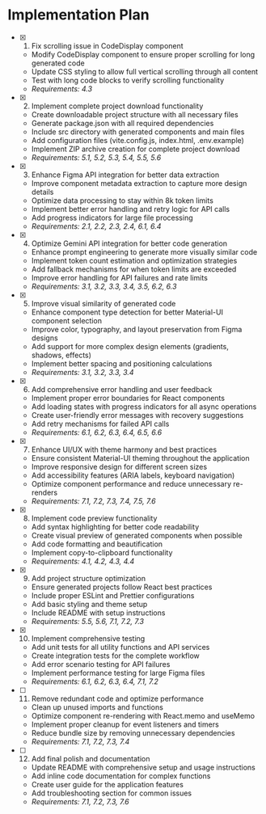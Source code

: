 # Implementation Plan

- [x] 1. Fix scrolling issue in CodeDisplay component
  - Modify CodeDisplay component to ensure proper scrolling for long generated code
  - Update CSS styling to allow full vertical scrolling through all content
  - Test with long code blocks to verify scrolling functionality
  - _Requirements: 4.3_

- [x] 2. Implement complete project download functionality
  - Create downloadable project structure with all necessary files
  - Generate package.json with all required dependencies
  - Include src directory with generated components and main files
  - Add configuration files (vite.config.js, index.html, .env.example)
  - Implement ZIP archive creation for complete project download
  - _Requirements: 5.1, 5.2, 5.3, 5.4, 5.5, 5.6_

- [x] 3. Enhance Figma API integration for better data extraction
  - Improve component metadata extraction to capture more design details
  - Optimize data processing to stay within 8k token limits
  - Implement better error handling and retry logic for API calls
  - Add progress indicators for large file processing
  - _Requirements: 2.1, 2.2, 2.3, 2.4, 6.1, 6.4_

- [x] 4. Optimize Gemini API integration for better code generation
  - Enhance prompt engineering to generate more visually similar code
  - Implement token count estimation and optimization strategies
  - Add fallback mechanisms for when token limits are exceeded
  - Improve error handling for API failures and rate limits
  - _Requirements: 3.1, 3.2, 3.3, 3.4, 3.5, 6.2, 6.3_

- [x] 5. Improve visual similarity of generated code
  - Enhance component type detection for better Material-UI component selection
  - Improve color, typography, and layout preservation from Figma designs
  - Add support for more complex design elements (gradients, shadows, effects)
  - Implement better spacing and positioning calculations
  - _Requirements: 3.1, 3.2, 3.3, 3.4_

- [x] 6. Add comprehensive error handling and user feedback
  - Implement proper error boundaries for React components
  - Add loading states with progress indicators for all async operations
  - Create user-friendly error messages with recovery suggestions
  - Add retry mechanisms for failed API calls
  - _Requirements: 6.1, 6.2, 6.3, 6.4, 6.5, 6.6_

- [x] 7. Enhance UI/UX with theme harmony and best practices
  - Ensure consistent Material-UI theming throughout the application
  - Improve responsive design for different screen sizes
  - Add accessibility features (ARIA labels, keyboard navigation)
  - Optimize component performance and reduce unnecessary re-renders
  - _Requirements: 7.1, 7.2, 7.3, 7.4, 7.5, 7.6_

- [x] 8. Implement code preview functionality
  - Add syntax highlighting for better code readability
  - Create visual preview of generated components when possible
  - Add code formatting and beautification
  - Implement copy-to-clipboard functionality
  - _Requirements: 4.1, 4.2, 4.3, 4.4_

- [x] 9. Add project structure optimization
  - Ensure generated projects follow React best practices
  - Include proper ESLint and Prettier configurations
  - Add basic styling and theme setup
  - Include README with setup instructions
  - _Requirements: 5.5, 5.6, 7.1, 7.2, 7.3_

- [x] 10. Implement comprehensive testing
  - Add unit tests for all utility functions and API services
  - Create integration tests for the complete workflow
  - Add error scenario testing for API failures
  - Implement performance testing for large Figma files
  - _Requirements: 6.1, 6.2, 6.3, 6.4, 7.1, 7.2_

- [ ] 11. Remove redundant code and optimize performance
  - Clean up unused imports and functions
  - Optimize component re-rendering with React.memo and useMemo
  - Implement proper cleanup for event listeners and timers
  - Reduce bundle size by removing unnecessary dependencies
  - _Requirements: 7.1, 7.2, 7.3, 7.4_

- [ ] 12. Add final polish and documentation
  - Update README with comprehensive setup and usage instructions
  - Add inline code documentation for complex functions
  - Create user guide for the application features
  - Add troubleshooting section for common issues
  - _Requirements: 7.1, 7.2, 7.3, 7.6_